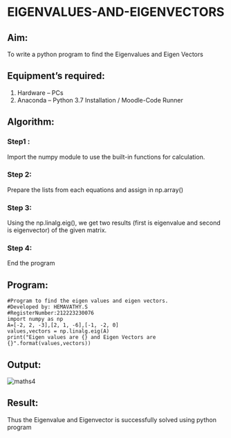 # EIGENVALUES-AND-EIGENVECTORS
## Aim:
To write a python program to find the Eigenvalues and Eigen Vectors
## Equipment’s required:
1. 	Hardware – PCs
2. 	Anaconda – Python 3.7 Installation / Moodle-Code Runner
## Algorithm:
### Step1 : 
Import the numpy module to use the built-in functions for calculation.
### Step 2: 
Prepare the lists from each equations and assign in np.array()
### Step 3:
Using the np.linalg.eig(),  we get two results (first is eigenvalue and second is eigenvector) of the given matrix.
### Step 4: 
End the program
## Program:
```
#Program to find the eigen values and eigen vectors.
#Developed by: HEMAVATHY.S
#RegisterNumber:212223230076
import numpy as np
A=[-2, 2, -3],[2, 1, -6],[-1, -2, 0]
values,vectors = np.linalg.eig(A)
print("Eigen values are {} and Eigen Vectors are {}".format(values,vectors))
```
## Output:
![maths4](https://github.com/Hemaatchu/EIGENVALUES-AND-EIGENVECTORS/assets/147328300/6e4ed41a-7786-400c-8e82-e31bc81171ea)

## Result:
Thus the Eigenvalue and Eigenvector is successfully solved using python program
